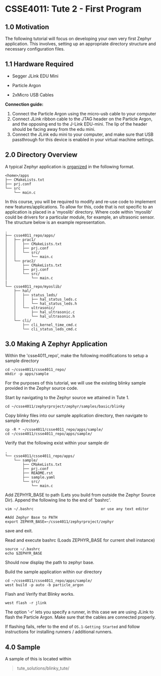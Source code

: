 # CSSE4011: Tute 2 - First Program

## 1.0 Motivation

The following tutorial will focus on developing your own very first Zephyr application. This involves, setting up an appropriate directory structure and necessary configuration files.

## 1.1 Hardware Required

* Segger JLink EDU Mini

* Particle Argon

* 2xMicro USB Cables

**Connection guide:**
1. Connect the Particle Argon using the micro-usb cable to your computer
2. Connect JLink ribbon cable to the JTAG header on the Particle Argon, and the opposing end to the J-Link EDU-mini. The lip of the header should be facing away from the edu mini.
3. Connect the JLink edu mini to your computer, and make sure that USB passthrough for this device is enabled in your virtual machine settings. 

## 2.0 Directory Overview

A typical Zephyr application is [organized](https://docs.zephyrproject.org/latest/application/index.html) in the following format.

```
<home>/apps
├── CMakeLists.txt
├── prj.conf
└── src
    └── main.c
```

In this course, you will be required to modify and re-use code to implement new features/applications. To allow for this, code that is not specific to an application is placed in a 'myoslib' directory. Where code within 'myoslib' could be drivers for a particular module, for example, an ultrasonic sensor.  The structure below is an example representation.

```
.
├── csse4011_repo/apps/
│   ├── prac1/
│   │   ├── CMakeLists.txt
│   │   ├── prj.conf
│   │   └── src/
│   │       └── main.c 
│   └── prac2/
│       ├── CMakeLists.txt
│       ├── prj.conf
│       └── src/
│           └── main.c
|
└── csse4011_repo/myoslib/
    ├── hal/
    │   ├── status_leds/
    │   │   ├── hal_status_leds.c 
    │   │   └── hal_status_leds.h 
    │   └── ultrasonic/
    │       ├── hal_ultrasonic.c
    │       └── hal_ultrasonic.h
    └── cli/
        ├── cli_kernel_time_cmd.c
        └── cli_status_leds_cmd.c
```

## **3.0 Making A Zephyr Application**
Within the 'csse4011_repo', make the following modifications to setup a sample directory
```shell
cd ~/csse4011/csse4011_repo/
mkdir -p apps/sample
```
For the purposes of this tutorial, we will use the existing blinky sample provided in the Zephyr source code.

Start by navigating to the Zephyr source we attained in Tute 1.

```shell
cd ~/csse4011/zephyrproject/zephyr/samples/basic/blinky
```
Copy blinky files into our sample application directory, then navigate to sample directory.
```shell
cp -R * ~/csse4011/csse4011_repo/apps/sample/
cd ~/csse4011/csse4011_repo/apps/sample/
```
Verify that the following exist within your sample dir
```
.
└── csse4011/csse4011_repo/apps/
    └── sample/
        ├── CMakeLists.txt
        ├── prj.conf
        ├── README.rst
        ├── sample.yaml
        └── src/
            └── main.c
```
Add ZEPHYR_BASE to path (Lets you build from outside the Zephyr Source Dir). Append the following line to the end of 'bashrc'.
```
vim ~/.bashrc                               or use any text editor
    
#Add Zephyr Base to PATH
export ZEPHYR_BASE=~/csse4011/zephyrproject/zephyr   
```
save and exit.

Read and execute bashrc (Loads ZEPHYR_BASE for current shell instance)
```shell
source ~/.bashrc
echo $ZEPHYR_BASE
```
Should now display the path to zephyr base. 

Build the sample application within our directory
```shell
cd ~/csse4011/csse4011_repo/apps/sample/
west build -p auto -b particle_argon
```
Flash and Verify that Blinky works. 
```shell
west flash -r jlink
```

The option '-r' lets you specify a runner, in this case we are using JLink to flash the Particle Argon. Make sure that the cables are connected properly.

If flashing fails, refer to the end of `OS.1-Getting Started` and follow instructions for installing runners / additional runners. 


## **4.0 Sample**

A sample of this is located within

> tute_solutions/blinky_tute/
